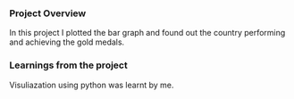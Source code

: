 ### Project Overview

 In this project I plotted the bar graph and found out the country performing and achieving the gold medals.


### Learnings from the project

 Visuliazation using python was learnt by me.


